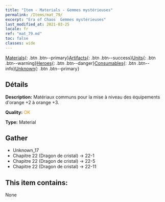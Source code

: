 ```yaml
---
title: "Item - Materials - Gemmes mystérieuses"
permalink: /Items/mat_79/
excerpt: "Era of Chaos  Gemmes mystérieuses"
last_modified_at: 2021-03-25
locale: fr
ref: "mat_79.md"
toc: false
classes: wide
---
```

 [Materials](/fr/Items/){: .btn .btn--primary}[Artifacts](/fr/Items/Artifacts/){: .btn .btn--success}[Units](/fr/Items/Units/){: .btn .btn--warning}[Heroes](/fr/Items/Heroes/){: .btn .btn--danger}[Consumables](/fr/Items/Consumables/){: .btn .btn--info}[Unknown](/fr/Items/Unknown/){: .btn .btn--primary}

## Détails
 **Description:** Matériaux communs pour la mise à niveau des équipements d'orange +2 à orange +3.

 **Quality:** <span style="color: #FF8C00">OK</span>

 **Type:** Material

## Gather

*    Unknown_17 
*    Chapitre 22 (Dragon de cristal) -> 22-1 
*    Chapitre 22 (Dragon de cristal) -> 22-5 
*    Chapitre 22 (Dragon de cristal) -> 22-11 

## This item contains:

  None

